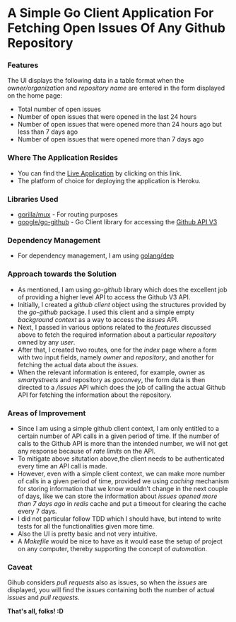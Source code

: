 # A Simple Go Client Application For Fetching Open Issues Of Any Github Repository

### Features
The UI displays the following data in a table format when the _owner/organization_ and _repository name_ are entered in the form displayed on the home page:

- Total number of open issues 
- Number of open issues that were opened in the last 24 hours 
- Number of open issues that were opened more than 24 hours ago but less than 7 days ago 
- Number of open issues that were opened more than 7 days ago

### Where The Application Resides

* You can find the [Live Application](https://enigmatic-oasis-10244.herokuapp.com/) by clicking on this link.
* The platform of choice for deploying the application is Heroku.

### Libraries Used

* [gorilla/mux](https://github.com/gorilla/mux) - For routing purposes
* [google/go-github](https://github.com/google/go-github) - Go Client library for accessing the [Github API V3](https://developer.github.com/v3/)

### Dependency Management

* For dependency management, I am using [golang/dep](https://github.com/golang/dep)

### Approach towards the Solution

* As mentioned, I am using _go-github_ library which does the excellent job of providing a higher level API to access the Github V3 API. 
* Initially, I created a _github client_ object using the structures provided by the _go-github_ package. I used this client and a simple empty _background context_ as a way to access the _issues_ API.
* Next, I passed in various options related to the _features_ discussed above to fetch the required information about a particular _repository_ owned by any _user_.
* After that, I created two routes, one for the _index_ page where a form with two input fields, namely _owner_ and _repository_, and another for fetching the actual data about the *issues*.
* When the relevant information is entered, for example, owner as _smartystreets_ and repository as _goconvey_, the form data is then directed to a _/issues_ API which does the job of calling the actual Github API for fetching the information about the repository.

### Areas of Improvement

* Since I am using a simple github client context, I am only entitled to a certain number of API calls in a given period of time. If the number of calls to the Github API is more than the intended number, we will not get any response because of _rate limits_ on the API.
* To mitigate above situtation above,the client needs to be authenticated every time an API call is made.
* However, even with a simple client context, we can make more number of calls in a given period of time, provided we using _caching_ mechanism for storing information that we know wouldn't change in the next couple of days, like we can store the information about _issues opened more than 7 days ago_ in _redis_ cache and put a timeout for clearing the cache every 7 days.
* I did not particular follow TDD which I should have, but intend to write tests for all the functionalities given more time.
* Also the UI is pretty basic and not very intuitive.
* A *Makefile* would be nice to have as it would ease the setup of project on any computer, thereby supporting the concept of *automation*.

### Caveat

Gihub considers *pull requests* also as issues, so when the _issues_ are displayed, you will find the _issues_ containing both the number of  actual _issues_ and _pull requests_.

**That's all, folks! :D**
